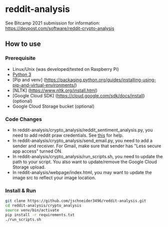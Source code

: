 # reddit-analysis
See Bitcamp 2021 submission for information: https://devpost.com/software/reddit-crypto-analysis

## How to use

### Prerequisite
* Linux/Unix (was developed/tested on Raspberry Pi)
* [Python 3](https://www.python.org/downloads/)
* [Pip and venv] (https://packaging.python.org/guides/installing-using-pip-and-virtual-environments/)
* [NLTK] (https://www.nltk.org/install.html)
* [Google Cloud SDK] (https://cloud.google.com/sdk/docs/install) (optional)
* Google Cloud Storage bucket (optional)

### Code Changes
* In reddit-analysis/crypto_analysis/reddit_sentiment_analysis.py, you need to add reddit praw credentials. See [this](https://pythonprogramming.net/introduction-python-reddit-api-wrapper-praw-tutorial/) for help.
* In reddit-analysis/crypto_analysis/send_email.py, you need to add a sender and receiver. For Gmail, make sure that sender has "Less secure app access" turned ON.
* In reddit-analysis/crypto_analysis/run_scripts.sh, you need to update the path to your script. You also want to update/remove the Google Cloud Storage upload.
* In reddit-analysis/webpage/index.html, you may want to update the image src to reflect your image location.

### Install & Run
```bash
git clone https://github.com/jschneider3496/reddit-analysis.git
cd reddit-analysis/crypto_analysis
source venv/bin/activate
pip install -r requirements.txt
./run_scripts.sh
```
